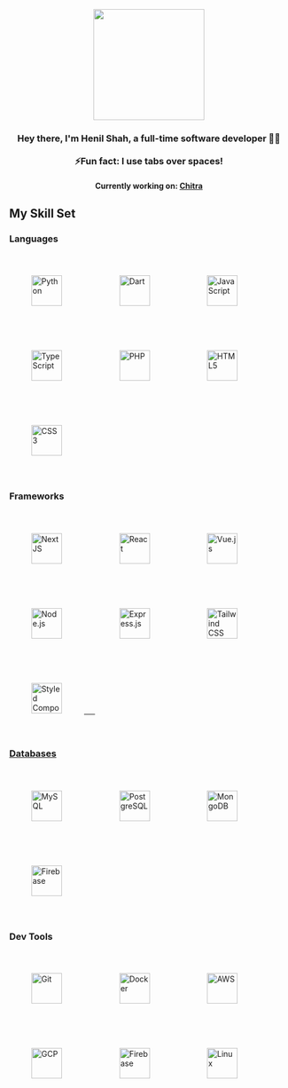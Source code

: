 <div align="center">
<img src="https://media.giphy.com/media/VTtANKl0beDFQRLDTh/giphy.gif" align="center" height="200" width="200" />
</div>  
  
### <div align="center">Hey there, I'm Henil Shah, a full-time software developer 👨‍💻 <br/><br/>⚡Fun fact: I use tabs over spaces!  

#### <div align="center">Currently working on: [Chitra](https://chitraa.netlify.app)

## My Skill Set  

### Languages  
<div align="left">  
<a href="https://www.python.org/" target="_blank"><img style="margin: 40px" src="https://profilinator.rishav.dev/skills-assets/python-original.svg" alt="Python" height="55" /></a>&nbsp;&nbsp;&nbsp;&nbsp;&nbsp;  
<a href="https://dart.dev/" target="_blank"><img style="margin: 40px" src="https://profilinator.rishav.dev/skills-assets/dartlang-icon.svg" alt="Dart" height="55" /></a>&nbsp;&nbsp;&nbsp;&nbsp;&nbsp; 
<a href="https://www.javascript.com/" target="_blank"><img style="margin: 40px" src="https://profilinator.rishav.dev/skills-assets/javascript-original.svg" alt="JavaScript" height="55" /></a>&nbsp;&nbsp;&nbsp;&nbsp;&nbsp;
<a href="https://www.typescriptlang.org/" target="_blank"><img style="margin: 40px" src="https://profilinator.rishav.dev/skills-assets/typescript-original.svg" alt="TypeScript" height="55" /></a>&nbsp;&nbsp;&nbsp;&nbsp;&nbsp;  
<a href="https://www.php.net/" target="_blank"><img style="margin: 40px" src="https://profilinator.rishav.dev/skills-assets/php-original.svg" alt="PHP" height="55" /></a>&nbsp;&nbsp;&nbsp;&nbsp;&nbsp;  
<a href="https://en.wikipedia.org/wiki/HTML5" target="_blank"><img style="margin: 40px" src="https://profilinator.rishav.dev/skills-assets/html5-original-wordmark.svg" alt="HTML5" height="55" /></a>&nbsp;&nbsp;&nbsp;&nbsp;&nbsp;  
<a href="https://www.w3schools.com/css/" target="_blank"><img style="margin: 40px" src="https://profilinator.rishav.dev/skills-assets/css3-original-wordmark.svg" alt="CSS3" height="55" /></a>&nbsp;&nbsp;&nbsp;&nbsp;&nbsp; 
</div>

### Frameworks  
<div align="left">  
<a href="https://nextjs.org/" target="_blank"><img style="margin: 40px" src="https://profilinator.rishav.dev/skills-assets/nextjs.png" alt="NextJS" height="55" /></a>&nbsp;&nbsp;&nbsp;&nbsp;&nbsp;  
<a href="https://reactjs.org/" target="_blank"><img style="margin: 40px" src="https://profilinator.rishav.dev/skills-assets/react-original-wordmark.svg" alt="React" height="55" /></a>&nbsp;&nbsp;&nbsp;&nbsp;&nbsp;  
<a href="https://vuejs.org/" target="_blank"><img style="margin: 40px" src="https://profilinator.rishav.dev/skills-assets/vuejs-original-wordmark.svg" alt="Vue.js" height="55" /></a>&nbsp;&nbsp;&nbsp;&nbsp;&nbsp;  
<a href="https://nodejs.org/" target="_blank"><img style="margin: 40px" src="https://profilinator.rishav.dev/skills-assets/nodejs-original-wordmark.svg" alt="Node.js" height="55" /></a>&nbsp;&nbsp;&nbsp;&nbsp;&nbsp;  
<a href="https://expressjs.com/" target="_blank"><img style="margin: 40px" src="https://profilinator.rishav.dev/skills-assets/express-original-wordmark.svg" alt="Express.js" height="55" /></a>&nbsp;&nbsp;&nbsp;&nbsp;&nbsp;  
<a href="https://www.tailwindcss.com/" target="_blank"><img style="margin: 40px" src="https://profilinator.rishav.dev/skills-assets/tailwindcss.svg" alt="Tailwind CSS" height="55" /></a>&nbsp;&nbsp;&nbsp;&nbsp;&nbsp;  
<a href="[https://styled-components.com/]" target="_blank"><img style="margin: 40px" src="https://profilinator.rishav.dev/skills-assets/styled-components.png" alt="Styled Components" height="55" />&nbsp;&nbsp;&nbsp;&nbsp;&nbsp;
</div>

### Databases  
<div align="left">  
<a href="https://www.mysql.com/" target="_blank"><img style="margin: 40px" src="https://profilinator.rishav.dev/skills-assets/mysql-original-wordmark.svg" alt="MySQL" height="55" /></a>&nbsp;&nbsp;&nbsp;&nbsp;&nbsp;
<a href="https://www.postgresql.org/" target="_blank"><img style="margin: 40px" src="https://profilinator.rishav.dev/skills-assets/postgresql-original-wordmark.svg" alt="PostgreSQL" height="55" /></a>&nbsp;&nbsp;&nbsp;&nbsp;&nbsp;  
<a href="https://www.mongodb.com/" target="_blank"><img style="margin: 40px" src="https://profilinator.rishav.dev/skills-assets/mongodb-original-wordmark.svg" alt="MongoDB" height="55" /></a>&nbsp;&nbsp;&nbsp;&nbsp;&nbsp;  
<a href="https://firebase.google.com/" target="_blank"><img style="margin: 40px" src="https://profilinator.rishav.dev/skills-assets/firebase.png" alt="Firebase" height="55" /></a>&nbsp;&nbsp;&nbsp;&nbsp;&nbsp;   
</div>  

### Dev Tools  
<div align="left">  
<a href="https://github.com/" target="_blank"><img style="margin: 40px" src="https://profilinator.rishav.dev/skills-assets/git-scm-icon.svg" alt="Git" height="55" /></a>&nbsp;&nbsp;&nbsp;&nbsp;&nbsp;  
<a href="https://www.docker.com/" target="_blank"><img style="margin: 40px" src="https://profilinator.rishav.dev/skills-assets/docker-original-wordmark.svg" alt="Docker" height="55" /></a>&nbsp;&nbsp;&nbsp;&nbsp;&nbsp;  
<a href="https://aws.amazon.com/" target="_blank"><img style="margin: 40px" src="https://profilinator.rishav.dev/skills-assets/amazonwebservices-original-wordmark.svg" alt="AWS" height="55" /></a>&nbsp;&nbsp;&nbsp;&nbsp;&nbsp;  
<a href="https://cloud.google.com/" target="_blank"><img style="margin: 40px" src="https://profilinator.rishav.dev/skills-assets/google_cloud-icon.svg" alt="GCP" height="55" /></a>&nbsp;&nbsp;&nbsp;&nbsp;&nbsp;  
<a href="https://firebase.google.com/" target="_blank"><img style="margin: 40px" src="https://profilinator.rishav.dev/skills-assets/firebase.png" alt="Firebase" height="55" /></a>&nbsp;&nbsp;&nbsp;&nbsp;&nbsp;  
<a href="https://www.linux.org/" target="_blank"><img style="margin: 40px" src="https://profilinator.rishav.dev/skills-assets/linux-original.svg" alt="Linux" height="55" /></a>&nbsp;&nbsp;&nbsp;&nbsp;&nbsp; 
</div>  
